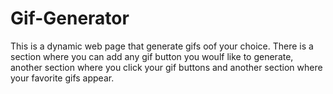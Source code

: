 # Gif-Generator
This is a dynamic web page that generate gifs oof your choice. There is a section where you can add any gif button you woulf like to generate, another section where you click your gif buttons and another section where your favorite gifs appear.
<!-- create array variable -->
<!-- function to generate buttons -->
<!-- function to add buttons -->
<!-- function to call gif API -->
<!-- 1.make an AJAX call -->
<!-- PARTS I COULD NOT ACHIEVE -->
<!-- 1. Make gif play and pause when clicked on -->
<!-- 2. When new button is added user can't get gif in correspondence to that button when clicked -->
<!-- 3. Could not add download button to each gif -->
<!-- 4. Could not make ten gif appear in the gif section. Always got 25 gif appearing. -->